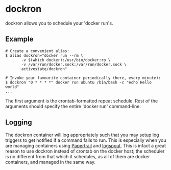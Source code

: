 dockron
=======

dockron allows you to schedule your 'docker run's. 

Example
-------

```
# Create a convenient alias:
$ alias dockron="docker run --rm \
       -v $(which docker):/usr/bin/docker:ro \
       -v /var/run/docker.sock:/var/run/docker.sock \
       activestate/dockron"

# Invoke your favourite container periodically (here, every minute):
$ dockron "0 * * * *" docker run ubuntu /bin/bash -c "echo Hello world"
...
```

The first argument is the crontab-formatted repeat schedule. Rest of
the arguments should specify the entire 'docker run' command-line.

Logging
-------

The dockron container will log appropriately such that you may setup
log triggers to get notified if a command fails to run. This is
especially when you are managing containers using
[Papertrail](https://papertrailapp.com) and
[logspout](https://github.com/progrium/logspout). This is infact a
great reason to use dockron instead of crontab on the docker host; the
scheduler is no different from that which it schedules, as all of them
are docker containers, and managed in the same way.

